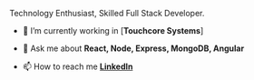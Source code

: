 Technology Enthusiast, Skilled Full Stack Developer. 

- 🔭 I’m currently working in [**Touchcore Systems**]

- 💬 Ask me about **React, Node, Express, MongoDB, Angular**

- 📫 How to reach me **[LinkedIn](https://www.linkedin.com/in/namangoswami/)**
